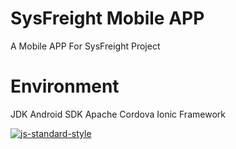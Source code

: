 # SysFreight Mobile APP
A Mobile APP For SysFreight Project

# Environment
JDK
Android SDK
Apache Cordova
Ionic Framework  
  

[![js-standard-style](https://cdn.rawgit.com/feross/standard/master/badge.svg)](https://github.com/feross/standard)
